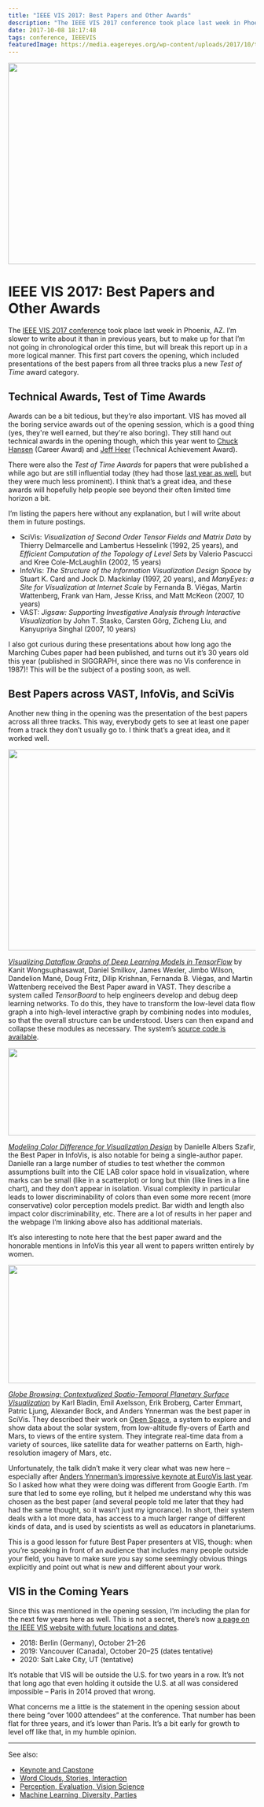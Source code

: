 ```yaml
---
title: "IEEE VIS 2017: Best Papers and Other Awards"
description: "The IEEE VIS 2017 conference took place last week in Phoenix, AZ. I’m slower to write about it than in previous years, but to make up for that I’m not going in chronological order this time, but will break this report up in a more logical manner. This first part covers the opening, which included presentations of the best papers from all three tracks plus a new Test of Time award category."
date: 2017-10-08 18:17:48
tags: conference, IEEEVIS
featuredImage: https://media.eagereyes.org/wp-content/uploads/2017/10/tensorboard.png
---
```


<p align="center"><img src="https://media.eagereyes.org/wp-content/uploads/2017/10/tensorboard.png" width="750" height="409" /></p>

# IEEE VIS 2017: Best Papers and Other Awards

The <a href="http://ieeevis.org/">IEEE VIS 2017 conference</a> took place last week in Phoenix, AZ. I’m slower to write about it than in previous years, but to make up for that I’m not going in chronological order this time, but will break this report up in a more logical manner. This first part covers the opening, which included presentations of the best papers from all three tracks plus a new <em>Test of Time</em> award category.

## Technical Awards, Test of Time Awards

Awards can be a bit tedious, but they’re also important. VIS has moved all the boring service awards out of the opening session, which is a good thing (yes, they're well earned, but they're also boring). They still hand out technical awards in the opening though, which this year went to <a href="https://www.cs.utah.edu/~hansen/">Chuck Hansen</a> (Career Award) and <a href="https://homes.cs.washington.edu/~jheer/">Jeff Heer</a> (Technical Achievement Award).

There were also the <em>Test of Time Awards</em> for papers that were published a while ago but are still influential today (they had those <a href="http://ieeevis.org/year/2016/info/awards/test-of-time-awards">last year as well</a>, but they were much less prominent). I think that’s a great idea, and these awards will hopefully help people see beyond their often limited time horizon a bit.

I’m listing the papers here without any explanation, but I will write about them in future postings.

<ul>
    <li>SciVis: <em>Visualization of Second Order Tensor Fields and Matrix Data</em> by Thierry Delmarcelle and Lambertus Hesselink (1992, 25 years), and <em>Efficient Computation of the Topology of Level Sets</em> by Valerio Pascucci and Kree Cole-McLaughlin (2002, 15 years)</li>
    <li>InfoVis: <em>The Structure of the Information Visualization Design Space</em> by Stuart K. Card and Jock D. Mackinlay (1997, 20 years), and <em>ManyEyes: a Site for Visualization at Internet Scale</em> by Fernanda B. Viégas, Martin Wattenberg, Frank van Ham, Jesse Kriss, and Matt McKeon (2007, 10 years)</li>
    <li>VAST: <em>Jigsaw: Supporting Investigative Analysis through Interactive Visualization</em> by John T. Stasko, Carsten Görg, Zicheng Liu, and Kanyupriya Singhal (2007, 10 years)</li>
</ul>

I also got curious during these presentations about how long ago the Marching Cubes paper had been published, and turns out it’s 30 years old this year (published in SIGGRAPH, since there was no Vis conference in 1987)! This will be the subject of a posting soon, as well.

## Best Papers across VAST, InfoVis, and SciVis

Another new thing in the opening was the presentation of the best papers across all three tracks. This way, everybody gets to see at least one paper from a track they don’t usually go to. I think that’s a great idea, and it worked well.

<p align="center"><img class="aligncenter size-full wp-image-10216"  src="https://media.eagereyes.org/wp-content/uploads/2017/10/tensorboard.png" alt="" width="750" height="409" /></p>

<em><a href="http://idl.cs.washington.edu/papers/tfgraph">Visualizing Dataflow Graphs of Deep Learning Models in TensorFlow</a></em> by Kanit Wongsuphasawat, Daniel Smilkov, James Wexler, Jimbo Wilson, Dandelion Mané, Doug Fritz, Dilip Krishnan, Fernanda B. Viégas, and Martin Wattenberg received the Best Paper award in VAST. They describe a system called <em>TensorBoard</em> to help engineers develop and debug deep learning networks. To do this, they have to transform the low-level data flow graph a into high-level interactive graph by combining nodes into modules, so that the overall structure can be understood. Users can then expand and collapse these modules as necessary. The system’s <a href="https://github.com/tensorflow/tensorboard">source code is available</a>.

<p align="center"><img class="aligncenter size-full wp-image-10217"  src="https://media.eagereyes.org/wp-content/uploads/2017/10/vis-colors.png" alt="" width="660" height="178" /></p>

<em><a href="http://cmci.colorado.edu/visualab/VisColors/">Modeling Color Difference for Visualization Design</a></em> by Danielle Albers Szafir, the Best Paper in InfoVis, is also notable for being a single-author paper. Danielle ran a large number of studies to test whether the common assumptions built into the CIE LAB color space hold in visualization, where marks can be small (like in a scatterplot) or long but thin (like lines in a line chart), and they don’t appear in isolation. Visual complexity in particular leads to lower discriminability of colors than even some more recent (more conservative) color perception models predict. Bar width and length also impact color discriminability, etc. There are a lot of results in her paper and the webpage I’m linking above also has additional materials.

It’s also interesting to note here that the best paper award and the honorable mentions in InfoVis this year all went to papers written entirely by women.

<p align="center"><img class="aligncenter size-full wp-image-10215"  src="https://media.eagereyes.org/wp-content/uploads/2017/10/openspace-mars.jpg" alt="" width="660" height="240" /></p>

<em><a href="https://alexanderbock.github.io/papers/vis17-bladin-globe_browsing.pdf">Globe Browsing: Contextualized Spatio-Temporal Planetary Surface Visualization</a></em> by Karl Bladin, Emil Axelsson, Erik Broberg, Carter Emmart, Patric Ljung, Alexander Bock, and Anders Ynnerman was the best paper in SciVis. They described their work on <a href="http://openspaceproject.com">Open Space</a>, a system to explore and show data about the solar system, from low-altitude fly-overs of Earth and Mars, to views of the entire system. They integrate real-time data from a variety of sources, like satellite data for weather patterns on Earth, high-resolution imagery of Mars, etc.

Unfortunately, the talk didn’t make it very clear what was new here – especially after <a href="/blog/2016/eurovis-2016-tuesday-and-wednesday">Anders Ynnerman’s impressive keynote at EuroVis last year</a>. So I asked how what they were doing was different from Google Earth. I’m sure that led to some eye rolling, but it helped me understand why this was chosen as the best paper (and several people told me later that they had had the same thought, so it wasn’t just my ignorance). In short, their system deals with a lot more data, has access to a much larger range of different kinds of data, and is used by scientists as well as educators in planetariums.

This is a good lesson for future Best Paper presenters at VIS, though: when you’re speaking in front of an audience that includes many people outside your field, you have to make sure you say some seemingly obvious things explicitly and point out what is new and different about your work.

## VIS in the Coming Years

Since this was mentioned in the opening session, I’m including the plan for the next few years here as well. This is not a secret, there’s now <a href="http://ieeevis.org/year/2017/info/overview-amp-topics/future-locations">a page on the IEEE VIS website with future locations and dates</a>.

<ul>
    <li>2018: Berlin (Germany), October 21–26</li>
    <li>2019: Vancouver (Canada), October 20–25 (dates tentative)</li>
    <li>2020: Salt Lake City, UT (tentative)</li>
</ul>

It’s notable that VIS will be outside the U.S. for two years in a row. It’s not that long ago that even holding it outside the U.S. at all was considered impossible – Paris in 2014 proved that wrong.

What concerns me a little is the statement in the opening session about there being “over 1000 attendees” at the conference. That number has been flat for three years, and it’s lower than Paris. It’s a bit early for growth to level off like that, in my humble opinion.

<hr />

See also:

<ul>
    <li><a href="/blog/2017/ieee-vis-2017-keynote-and-capstone">Keynote and Capstone</a></li>
    <li><a href="/blog/2017/ieee-vis-2017-word-clouds-sparklines-stories-interaction">Word Clouds, Stories, Interaction</a></li>
    <li><a href="/blog/2017/ieee-vis-2017-perception-evaluation-vision">Perception, Evaluation, Vision Science</a></li>
    <li><a href="/blog/2017/ieee-vis-2017-machine-learning-diversity-parties">Machine Learning, Diversity, Parties</a></li>
</ul>


<PostedBy />


